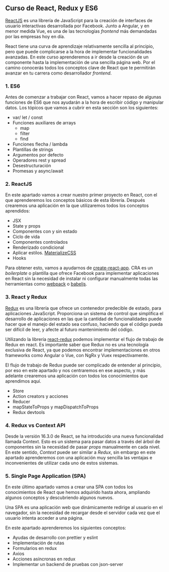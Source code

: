 ## Curso de React, Redux y ES6

[ReactJS](https://reactjs.org/) es una librería de JavaScript para la creación de interfaces de usuario interactivas desarrollada por Facebook.
Junto a Angular, y en menor medida Vue, es una de las tecnologías _frontend_ más demandadas por las empresas hoy en día.

React tiene una curva de aprendizaje relativamente sencilla al principio, pero que puede complicarse a la hora de implementar funcionalidades avanzadas. En este curso aprenderemos a ir desde la creación de un componente hasta la implementación de una sencilla página web. Por el camino conocerás todos los conceptos clave de React que te permitirán avanzar en tu carrera como desarrollador _frontend_.

### 1. ES6

Antes de comenzar a trabajar con React, vamos a hacer repaso de algunas funciones de ES6 que nos ayudarán a la hora de escribir código y manipular datos.
Los tópicos que vamos a cubrir en esta sección son los siguientes:

- var/ let / const
- Funciones auxiliares de arrays
  - map
  - filter
  - find
- Funciones flecha / lambda
- Plantillas de strings
- Argumentos por defecto
- Operadores rest y spread
- Desestructuración
- Promesas y async/await

### 2. ReactJS

En este apartado vamos a crear nuestro primer proyecto en React, con el que aprenderemos los conceptos básicos de esta librería. Después crearemos una aplicación en la que utilizaremos todos los conceptos aprendidos:

- JSX
- State y props
- Componentes con y sin estado
- Ciclo de vida
- Componentes controlados
- Renderizado condicional
- Aplicar estilos. [MaterializeCSS](https://materializecss.com/)
- Hooks

Para obtener esto, vamos a ayudarnos de [create-react-app](https://github.com/facebook/create-react-app). CRA es un _boilerplate_ o plantilla que ofrece Facebook para implementar aplicaciones en React sin la necesidad de instalar ni configurar manualmente todas las herramientas como [webpack](https://webpack.js.org/) o [babeljs](https://babeljs.io/).

### 3. React y Redux

[Redux](https://redux.js.org/) es una librería que ofrece un contenedor predecible de estado, para aplicaciones JavaScript. Proporciona un sistema de control que simplifica el desarrollo de aplicaciones en las que la cantidad de funcionalidades puede hacer que el manejo del estado sea confuso, haciendo que el código pueda ser difícil de leer, y afecte al futuro mantenimiento del código.

Utilizando la librería [react-redux](https://react-redux.js.org/) podemos implementar el flujo de trabajo de Redux en react. Es importante saber que Redux no es una tecnología exclusiva de React, ya que podemos encontrar implementaciones en otros frameworks como Angular o Vue, con NgRx y Vuex respectivamente.

El flujo de trabajo de Redux puede ser complicado de entender al principio, por eso en este apartado y nos centraremos en ese aspecto, y más adelante crearemos una aplicación con todos los conocimientos que aprendimos aquí.

- Store
- Action creators y acciones
- Reducer
- mapStateToProps y mapDispatchToProps
- Redux devtools

### 4. Redux vs Context API

Desde la versión 16.3.0 de React, se ha introducido una nueva funcionalidad llamada Context. Esto es un sistema para pasar datos a través del árbol de componentes sin la necesidad de pasar _props_ manualmente en cada nivel. En este sentido, _Context_ puede ser similar a _Redux_, sin embargo en este apartado aprenderemos con una aplicación muy sencilla las ventajas e inconvenientes de utilizar cada uno de estos sistemas.

### 5. Single Page Application (SPA)

En este último apartado vamos a crear una SPA con todos los conocimientos de React que hemos adquirido hasta ahora, ampliando algunos conceptos y descubriendo algunos nuevos.

Una SPA es una aplicación web que dinámicamente redirige al usuario en el navegador, sin la necesidad de recargar desde el servidor cada vez que el usuario intenta acceder a una página.

En este apartado aprenderemos los siguientes conceptos:

- Ayudas de desarrollo con prettier y eslint
- Implementación de rutas
- Formularios en redux
- Axios
- Acciones asíncronas en redux
- Implementar un backend de pruebas con json-server
